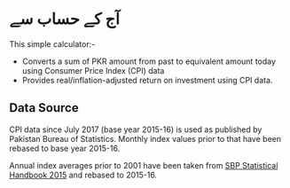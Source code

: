 # آج کے حساب سے
This simple calculator:-
- Converts a sum of PKR amount from past to equivalent amount today using Consumer Price Index (CPI) data
- Provides real/inflation-adjusted return on investment using CPI data.

## Data Source
CPI data since July 2017 (base year 2015-16) is used as published by Pakistan Bureau of Statistics. Monthly index values prior to that have been rebased to base year 2015-16.

Annual index averages prior to 2001 have been taken from [SBP Statistical Handbook 2015](https://web.archive.org/web/20180508120053/http://www.sbp.org.pk/departments/stats/PakEconomy_HandBook/Chap-2.10.pdf) and rebased to 2015-16.